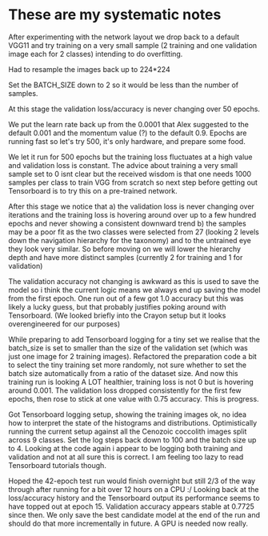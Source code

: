 # These are my systematic notes

After experimenting with the network layout we drop back to a default VGG11 and try training on a very small sample (2 training and one validation image each for 2 classes) intending to do overfitting. 

Had to resample the images back up to 224*224

Set the BATCH_SIZE down to 2 so it would be less than the number of samples.

At this stage the validation loss/accuracy is never changing over 50 epochs.

We put the learn rate back up from the 0.0001 that Alex suggested to the default 0.001 and the momentum value (?) to the default 0.9. Epochs are running fast so let's try 500, it's only hardware, and prepare some food.

We let it run for 500 epochs but the training loss fluctuates at a high value and validation loss is constant. The advice about training a very small sample set to 0 isnt clear but the received wisdom is that one needs 1000 samples per class to train VGG from scratch so next step before getting out Tensorboard is to try this on a pre-trained network.

After this stage we notice that a) the validation loss is never changing over iterations and the training loss is hovering around over up to a few hundred epochs and never showing a consistent downward trend b) the samples may be a poor fit as the two classes were selected from 27 (looking 2 levels down the navigation hierarchy for the taxonomy) and to the untrained eye they look very similar. So before moving on we will lower the hierarchy depth and have more distinct samples (currently 2 for training and 1 for validation)

The validation accuracy not changing is awkward as this is used to save the model so i think the current logic means we always end up saving the model from the first epoch. One run out of a few got 1.0 accuracy but this was likely a lucky guess, but that probably justifies poking around with Tensorboard. (We looked briefly into the Crayon setup but it looks overengineered for our purposes)

While preparing to add Tensorboard logging for a tiny set we realise that the batch_size is set to smaller than the size of the validation set (which was just one image for 2 training images). Refactored the preparation code a bit to select the tiny training set more randomly, not sure whether to set the batch size automatically from a ratio of the dataset size. And now this training run is looking A LOT healthier, training loss is not 0 but is hovering around 0.001. The validation loss dropped consistently for the first few epochs, then rose to stick at one value with 0.75 accuracy. This is progress.

Got Tensorboard logging setup, showing the training images ok, no idea how to interpret the state of the histograms and distributions. Optimistically running the current setup against all the Cenozoic coccolith images split across 9 classes. Set the log steps back down to 100 and the batch size up to 4. Looking at the code again i appear to be logging both training and validation and not at all sure this is correct. I am feeling too lazy to read Tensorboard tutorials though.

Hoped the 42-epoch test run would finish overnight but still 2/3 of the way through after running for a bit over 12 hours on a CPU :/ Looking back at the loss/accuracy history and the Tensorboard output its performance seems to have topped out at epoch 15. Validation accuracy appears stable at 0.7725 since then. We only save the best candidate model at the end of the run and should do that more incrementally in future. A GPU is needed now really.




